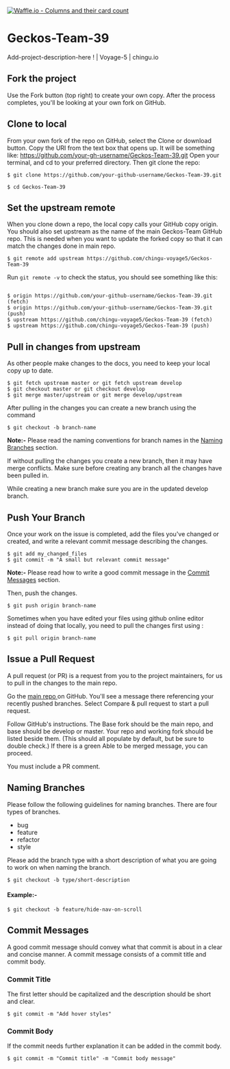 [![Waffle.io - Columns and their card count](https://badge.waffle.io/chingu-voyage5/Geckos-Team-39.png?columns=all)](https://waffle.io/chingu-voyage5/Geckos-Team-39?utm_source=badge)
# Geckos-Team-39
Add-project-description-here ! | Voyage-5 | chingu.io

## Fork the project

Use the Fork button (top right) to create your own copy. After the process completes, you'll be looking at your own fork on GitHub.

## Clone to local

From your own fork of the repo on GitHub, select the Clone or download button. Copy the URI from the text box that opens up. It will be something like: https://github.com/your-gh-username/Geckos-Team-39.git
Open your terminal, and cd to your preferred directory. Then git clone the repo:

```
$ git clone https://github.com/your-github-username/Geckos-Team-39.git

$ cd Geckos-Team-39
```
## Set the upstream remote

When you clone down a repo, the local copy calls your GitHub copy origin. You should also set upstream as the name of the main Geckos-Team GitHub repo. This is needed when you want to update the forked copy so that it can match the changes done in main repo.

```
$ git remote add upstream https://github.com/chingu-voyage5/Geckos-Team-39
```

Run `git remote -v` to check the status, you should see something like this:

```

$ origin https://github.com/your-github-username/Geckos-Team-39.git (fetch)
$ origin https://github.com/your-github-username/Geckos-Team-39.git (push)
$ upstream https://github.com/chingu-voyage5/Geckos-Team-39 (fetch)
$ upstream https://github.com/chingu-voyage5/Geckos-Team-39 (push)

```
## Pull in changes from upstream

As other people make changes to the docs, you need to keep your local copy up to date.

```
$ git fetch upstream master or git fetch upstream develop
$ git checkout master or git checkout develop
$ git merge master/upstream or git merge develop/upstream
```
After pulling in the changes you can create a new branch using the command 

```
$ git checkout -b branch-name
```

**Note:-** Please read the naming conventions for branch names in the [Naming Branches](https://github.com/chingu-voyage5/Geckos-Team-39/blob/master/README.md#naming-branches) section.

If without pulling the changes you create a new branch, then it may have merge conflicts. Make sure before creating any branch all the changes have been pulled in.

While creating a new branch make sure you are in the updated develop branch.

## Push Your Branch

Once your work on the issue is completed, add the files you've changed or created, and write a relevant commit message describing the changes.

```
$ git add my_changed_files
$ git commit -m "A small but relevant commit message"
```

**Note:-** Please read how to write a good commit message in the [Commit Messages](https://github.com/chingu-voyage5/Geckos-Team-39/blob/master/README.md#commit-messages) section.

Then, push the changes. 

```
$ git push origin branch-name
```

Sometimes when you have edited your files using github online editor instead of doing that locally, you need to pull the changes first
using :

```
$ git pull origin branch-name
```
## Issue a Pull Request

A pull request (or PR) is a request from you to the project maintainers, for us to pull in the changes to the main repo.

Go the <a href ="https://github.com/chingu-voyage5/Geckos-Team-39"> main repo </a> on GitHub. You'll see a message there referencing your recently pushed branches. Select Compare & pull request to start a pull request.

Follow GitHub's instructions. The Base fork should be the main repo, and base should be develop or master. Your repo and working fork should be listed beside them. (This should all populate by default, but be sure to double check.) If there is a green Able to be merged message, you can proceed.

You must include a PR comment.

## Naming Branches

Please follow the following guidelines for naming branches. There are four types of branches.
- bug
- feature
- refactor
- style

Please add the branch type with a short description of what you are going to work on when naming the branch.

```
$ git checkout -b type/short-description
```
#### Example:-
```
$ git checkout -b feature/hide-nav-on-scroll
```

## Commit Messages
A good commit message should convey what that commit is about in a clear and concise manner. A commit message consists of a commit title and commit body.

### Commit Title
The first letter should be capitalized and the description should be short and clear.

```
$ git commit -m "Add hover styles"
```
### Commit Body
If the commit needs further explanation it can be added in the commit body.

```
$ git commit -m "Commit title" -m "Commit body message"
```
